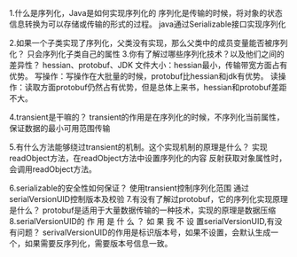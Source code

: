 1.什么是序列化，Java是如何实现序列化的
序列化是传输的时候，将对象的状态信息转换为可以存储或传输的形式的过程。
java通过Serializable接口实现序列化

2.如果一个子类实现了序列化，父类没有实现，那么父类中的成员变量能否被序列化？
只会序列化子类自己的属性
3.你有了解过哪些序列化技术？以及他们之间的差异性？
    hessian、protobuf、JDK
    文件大小：hessian最小，传输带宽方面占有优势。
    写操作：写操作在大批量的时候，protobuf比hessian和jdk有优势。
    读操作：读取方面protobuf仍然占有优势，但是总体上来书，hessian和protobuf差距不大。

4.transient是干嘛的？
transient的作用是在序列化的时候，不序列化当前属性，保证数据的最小可用范围传输

5.有什么方法能够绕过transient的机制。这个实现机制的原理是什么？
实现readObject方法，在readObject方法中设置序列化的内容
反射获取对象属性时，会调用readObject方法。

6.serializable的安全性如何保证？
使用transient控制序列化范围
通过serialVersionUID控制版本及校验
7.有没有了解过protobuf，它的序列化实现原理是什么？
protobuf是适用于大量数据传输的一种技术，实现的原理是数据压缩
8.serialVersionUID的 作 用 是 什 么 ？ 如 果 我 不 设 置serialVersionUID,有没有问题？
serivalVersionUID的作用是标识版本号，如果不设置，会默认生成一个，如果需要反序列化，需要版本号信息一致。
